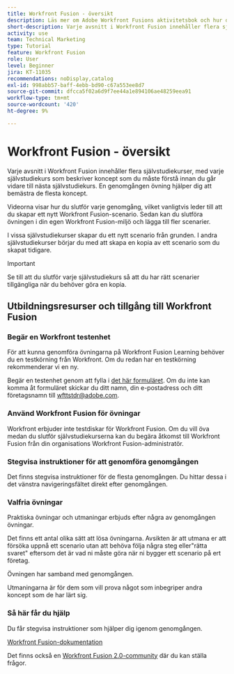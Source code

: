 ```yaml
---
title: Workfront Fusion - översikt
description: Läs mer om Adobe Workfront Fusions aktivitetsbok och hur du skaffar ett testenhetskonto på Workfront.
short-description: Varje avsnitt i Workfront Fusion innehåller flera självstudiekurser, med varje självstudiekurs som beskriver koncept som du måste förstå innan du går vidare till nästa självstudiekurs.
activity: use
team: Technical Marketing
type: Tutorial
feature: Workfront Fusion
role: User
level: Beginner
jira: KT-11035
recommendations: noDisplay,catalog
exl-id: 998abb57-baff-4ebb-bd90-c67a553ee8d7
source-git-commit: dfcca5f02a6d9f7ee44a1e894106ae48259eea91
workflow-type: tm+mt
source-wordcount: '420'
ht-degree: 9%

---
```


# Workfront Fusion - översikt

Varje avsnitt i Workfront Fusion innehåller flera självstudiekurser, med varje självstudiekurs som beskriver koncept som du måste förstå innan du går vidare till nästa självstudiekurs. En genomgången övning hjälper dig att bemästra de flesta koncept.

Videorna visar hur du slutför varje genomgång, vilket vanligtvis leder till att du skapar ett nytt Workfront Fusion-scenario. Sedan kan du slutföra övningen i din egen Workfront Fusion-miljö och lägga till fler scenarier.

I vissa självstudiekurser skapar du ett nytt scenario från grunden. I andra självstudiekurser börjar du med att skapa en kopia av ett scenario som du skapat tidigare.

>[!IMPORTANT]
>
>Se till att du slutför varje självstudiekurs så att du har rätt scenarier tillgängliga när du behöver göra en kopia.

## Utbildningsresurser och tillgång till Workfront Fusion

### Begär en Workfront testenhet

För att kunna genomföra övningarna på Workfront Fusion Learning behöver du en testkörning från Workfront. Om du redan har en testkörning rekommenderar vi en ny.

Begär en testenhet genom att fylla i [det här formuläret](https://forms.office.com/r/f1J8HRGrNY). Om du inte kan komma åt formuläret skickar du ditt namn, din e-postadress och ditt företagsnamn till wfttstdr@adobe.com.

### Använd Workfront Fusion för övningar

Workfront erbjuder inte testdiskar för Workfront Fusion. Om du vill öva medan du slutför självstudiekurserna kan du begära åtkomst till Workfront Fusion från din organisations Workfront Fusion-administratör.

### Stegvisa instruktioner för att genomföra genomgången

Det finns stegvisa instruktioner för de flesta genomgången. Du hittar dessa i det vänstra navigeringsfältet direkt efter genomgången.

### Valfria övningar

Praktiska övningar och utmaningar erbjuds efter några av genomgången övningar.

Det finns ett antal olika sätt att lösa övningarna. Avsikten är att utmana er att försöka uppnå ett scenario utan att behöva följa några steg eller&quot;rätta svaret&quot; eftersom det är vad ni måste göra när ni bygger ett scenario på ert företag.

Övningen har samband med genomgången.

Utmaningarna är för dem som vill prova något som inbegriper andra koncept som de har lärt sig.

### Så här får du hjälp

Du får stegvisa instruktioner som hjälper dig igenom genomgången.

[Workfront Fusion-dokumentation](https://experienceleague.adobe.com/sv/docs/workfront-fusion/using/get-started-with-fusion/understand-workfront-fusion/workfront-fusion-overview)

Det finns också en [Workfront Fusion 2.0-community](https://experienceleaguecommunities.adobe.com/t5/workfront-fusion-2-0/ct-p/workfront-fusion-2) där du kan ställa frågor.
